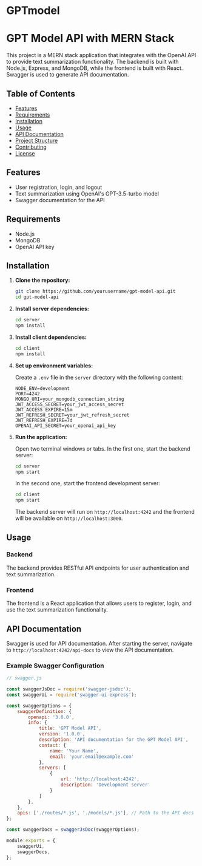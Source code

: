 # GPTmodel
# GPT Model API with MERN Stack

This project is a MERN stack application that integrates with the OpenAI API to provide text summarization functionality. The backend is built with Node.js, Express, and MongoDB, while the frontend is built with React. Swagger is used to generate API documentation.

## Table of Contents

- [Features](#features)
- [Requirements](#requirements)
- [Installation](#installation)
- [Usage](#usage)
- [API Documentation](#api-documentation)
- [Project Structure](#project-structure)
- [Contributing](#contributing)
- [License](#license)

## Features

- User registration, login, and logout
- Text summarization using OpenAI's GPT-3.5-turbo model
- Swagger documentation for the API

## Requirements

- Node.js
- MongoDB
- OpenAI API key

## Installation

1. **Clone the repository:**

    ```bash
    git clone https://github.com/yourusername/gpt-model-api.git
    cd gpt-model-api
    ```

2. **Install server dependencies:**

    ```bash
    cd server
    npm install
    ```

3. **Install client dependencies:**

    ```bash
    cd client
    npm install
    ```

4. **Set up environment variables:**

    Create a `.env` file in the `server` directory with the following content:

    ```plaintext
    NODE_ENV=development
    PORT=4242
    MONGO_URI=your_mongodb_connection_string
    JWT_ACCESS_SECRET=your_jwt_access_secret
    JWT_ACCESS_EXPIRE=15m
    JWT_REFRESH_SECRET=your_jwt_refresh_secret
    JWT_REFRESH_EXPIRE=7d
    OPENAI_API_SECRET=your_openai_api_key
    ```

5. **Run the application:**

    Open two terminal windows or tabs. In the first one, start the backend server:

    ```bash
    cd server
    npm start
    ```

    In the second one, start the frontend development server:

    ```bash
    cd client
    npm start
    ```

    The backend server will run on `http://localhost:4242` and the frontend will be available on `http://localhost:3000`.

## Usage

### Backend

The backend provides RESTful API endpoints for user authentication and text summarization.

### Frontend

The frontend is a React application that allows users to register, login, and use the text summarization functionality.

## API Documentation

Swagger is used for API documentation. After starting the server, navigate to `http://localhost:4242/api-docs` to view the API documentation.

### Example Swagger Configuration

```javascript
// swagger.js

const swaggerJsDoc = require('swagger-jsdoc');
const swaggerUi = require('swagger-ui-express');

const swaggerOptions = {
    swaggerDefinition: {
        openapi: '3.0.0',
        info: {
            title: 'GPT Model API',
            version: '1.0.0',
            description: 'API documentation for the GPT Model API',
            contact: {
                name: 'Your Name',
                email: 'your.email@example.com'
            },
            servers: [
                {
                    url: 'http://localhost:4242',
                    description: 'Development server'
                }
            ]
        },
    },
    apis: ['./routes/*.js', './models/*.js'], // Path to the API docs
};

const swaggerDocs = swaggerJsDoc(swaggerOptions);

module.exports = {
    swaggerUi,
    swaggerDocs,
};
